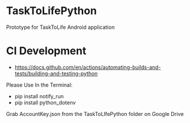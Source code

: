 # TaskToLifePython

Prototype for TaskToLife Android application

# CI Development

- https://docs.github.com/en/actions/automating-builds-and-tests/building-and-testing-python

Please Use In the Terminal:

- pip install notify_run
- pip install python_dotenv

Grab AccountKey.json from the TaskToLIfePython folder on Google Drive
